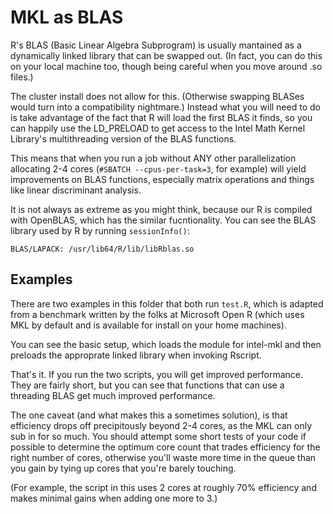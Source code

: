 # MKL as BLAS

R's BLAS (Basic Linear Algebra Subprogram) is usually 
mantained as a dynamically linked library that can be swapped
out. (In fact, you can do this on your local machine too, though
being careful when you move around .so files.)

The cluster install does not allow for this. (Otherwise
swapping BLASes would turn into a compatibility nightmare.)
Instead what you will need to do is take advantage of the fact
that R will load the first BLAS it finds, so you can happily use
the LD_PRELOAD to get access to the Intel Math Kernel Library's 
multithreading version of the BLAS functions.

This means that when you run a job without ANY other parallelization
allocating 2-4 cores (`#SBATCH --cpus-per-task=3`, for example) will yield 
improvements on BLAS functions, especially matrix operations and 
things like linear discriminant analysis.

It is not always as extreme as you might think, because our R 
is compiled with OpenBLAS, which has the similar fucntionality. You can
see the BLAS library used by R by running `sessionInfo()`:

```
BLAS/LAPACK: /usr/lib64/R/lib/libRblas.so
```

## Examples

There are two examples in this folder that both run `test.R`, which
is adapted from a benchmark written by the folks at Microsoft Open R
(which uses MKL by default and is available for install on your 
home machines). 

You can see the basic setup, which loads the module for intel-mkl and
then preloads the approprate linked library when invoking Rscript.

That's it. If you run the two scripts, you will get improved performance.
They are fairly short, but you can see that functions that can use a threading BLAS get much improved performance.
  
The one caveat (and what makes this a sometimes solution), is that 
efficiency drops off precipitously beyond 2-4 cores, as the MKL can 
only sub in for so much. You should attempt some short tests of your 
code if possible to determine the optimum core count that trades efficiency
for the right number of cores, otherwise you'll waste more time in
the queue than you gain by tying up cores that you're barely touching.

(For example, the script in this uses 2 cores at roughly 70% efficiency
and makes minimal gains when adding one more to 3.) 
